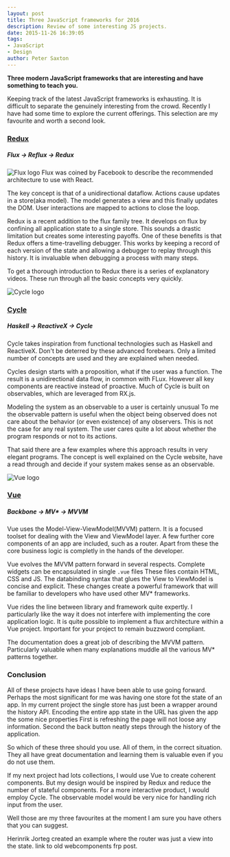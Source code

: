 ```yaml
---
layout: post
title: Three JavaScript frameworks for 2016
description: Review of some interesting JS projects.
date: 2015-11-26 16:39:05
tags:
- JavaScript
- Design
author: Peter Saxton
---
```


**Three modern JavaScript frameworks that are interesting and have something to teach you.**

Keeping track of the latest JavaScript frameworks is exhausting.
It is difficult to separate the genuinely interesting from the crowd.
Recently I have had some time to explore the current offerings.
This selection are my favourite and worth a second look.

### [Redux](http://redux.js.org/)

##### Flux -> Reflux -> Redux

![Flux logo](http://img.stackshare.io/service/1275/flux.png)
Flux was coined by Facebook to describe the recommended architecture to use with React.

The key concept is that of a unidirectional dataflow.
Actions cause updates in a store(aka model).
The model generates a view and this finally updates the DOM.
User interactions are mapped to actions to close the loop.

Redux is a recent addition to the flux family tree.
It develops on flux by confining all application state to a single store.
This sounds a drastic limitation but creates some interesting payoffs.
One of these benefits is that Redux offers a time-travelling debugger.
This works by keeping a record of each version of the state and allowing a debugger to replay through this history.
It is invaluable when debugging a process with many steps.

To get a thorough introduction to Redux there is a series of explanatory videos.
These run through all the basic concepts very quickly.

![Cycle logo](http://cycle.js.org/img/cyclejs_logo.svg)

### [Cycle](http://cycle.js.org/)

##### Haskell -> ReactiveX -> Cycle
Cycle takes inspiration from functional technologies such as Haskell and ReactiveX.
Don't be deterred by these advanced forebears.
Only a limited number of concepts are used and they are explained when needed.

Cycles design starts with a proposition, what if the user was a function.
The result is a unidirectional data flow, in common with FLux.
However all key components are reactive instead of proactive.
Much of Cycle is built on observables, which are leveraged from RX.js.

Modeling the system as an observable to a user is certainly unusual
To me the observable pattern is useful when the object being observed does not care about the behavior (or even existence) of any observers.
This is not the case for any real system.
The user cares quite a lot about whether the program responds or not to its actions.

That said there are a few examples where this approach results in very elegant programs.
The concept is well explained on the Cycle website, have a read through and decide if your system makes sense as an observable.

![Vue logo](http://vuejs.org/images/logo.png)

### [Vue](http://vuejs.org/)

##### Backbone -> MV* -> MVVM

Vue uses the Model-View-ViewModel(MVVM) pattern.
It is a focused toolset for dealing with the View and ViewModel layer.
A few further core components of an app are included, such as a router.
Apart from these the core business logic is completly in the hands of the developer.

Vue evolves the MVVM pattern forward in several respects.
Complete widgets can be encapsulated in single `.vue` files
These files contain HTML, CSS and JS.
The databinding syntax that glues the View to ViewModel is concise and explicit.
These changes create a powerful framework that will be familiar to developers who have used other MV* frameworks.

Vue rides the line between library and framework quite expertly.
I particularly like the way it does not interfere with implementing the core application logic.
It is quite possible to implement a flux architecture within a Vue project.
Important for your project to remain buzzword compliant.

The documentation does a great job of describing the MVVM pattern.
Particularly valuable when many explanations muddle all the various MV* patterns together.

### Conclusion

All of these projects have ideas I have been able to use going forward.
Perhaps the most significant for me was having one store fot the state of an app.
In my current project the single store has just been a wrapper around the history API.
Encoding the entire app state in the URL has given the app the some nice properties
First is refreshing the page will not loose any information.
Second the back button neatly steps through the history of the application.

So which of these three should you use.
All of them, in the correct situation.
They all have great documentation and learning them is valuable even if you do not use them.

If my next project had lots collections, I would use Vue to create coherent components.
But my design would be inspired by Redux and reduce the number of stateful components.
For a more interactive product, I would employ Cycle.
The observable model would be very nice for handling rich input from the user.

Well those are my three favourites at the moment I am sure you have others that you can suggest.

<!-- Put as an example in the links -->
Herinrik Jorteg created an example where the router was just a view into the state.
link to old webcomponents frp post.
